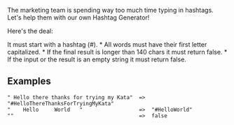 The marketing team is spending way too much time typing in hashtags.
Let's help them with our own Hashtag Generator!

Here's the deal:

It must start with a hashtag (#).
    * All words must have their first letter capitalized.
    * If the final result is longer than 140 chars it must return false.
    * If the input or the result is an empty string it must return false.

## Examples

```
" Hello there thanks for trying my Kata"  =>  "#HelloThereThanksForTryingMyKata"
"    Hello     World   "                  =>  "#HelloWorld"
""                                        =>  false
```